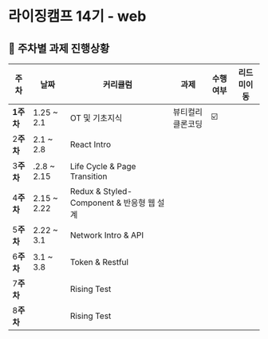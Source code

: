 # 라이징캠프 14기 - web

##  📌 주차별 과제 진행상황

|주차|날짜|커리큘럼|과제|수행여부|리드미이동|
|---|---|------|--|-----|------|
|**1주차** |1.25 ~ 2.1| OT 및 기초지식 | 뷰티컬리 클론코딩 | ☑️  |  |
|2**주차** |2.1 ~ 2.8| React Intro |  |  |  |
|3**주차** |.2.8 ~ 2.15| Life Cycle & Page Transition  |  |  |
|4**주차** |2.15 ~ 2.22| Redux & Styled-Component & 반응형 웹 설계 |  |  |  |
|5**주차** |2.22 ~ 3.1| Network Intro & API |  |  |  |
|6**주차** |3.1 ~ 3.8| Token & Restful |  |  |  |
|7**주차** || Rising Test |  |  |  |
|8**주차** || Rising Test |  |  |  |


